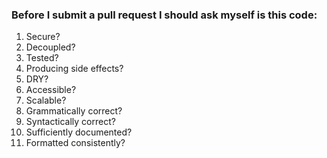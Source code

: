 ### Before I submit a pull request I should ask myself is this code:
1. Secure?
1. Decoupled?
1. Tested?
1. Producing side effects?
1. DRY?
1. Accessible?
1. Scalable?
1. Grammatically correct?
1. Syntactically correct?
1. Sufficiently documented? 
1. Formatted consistently?

